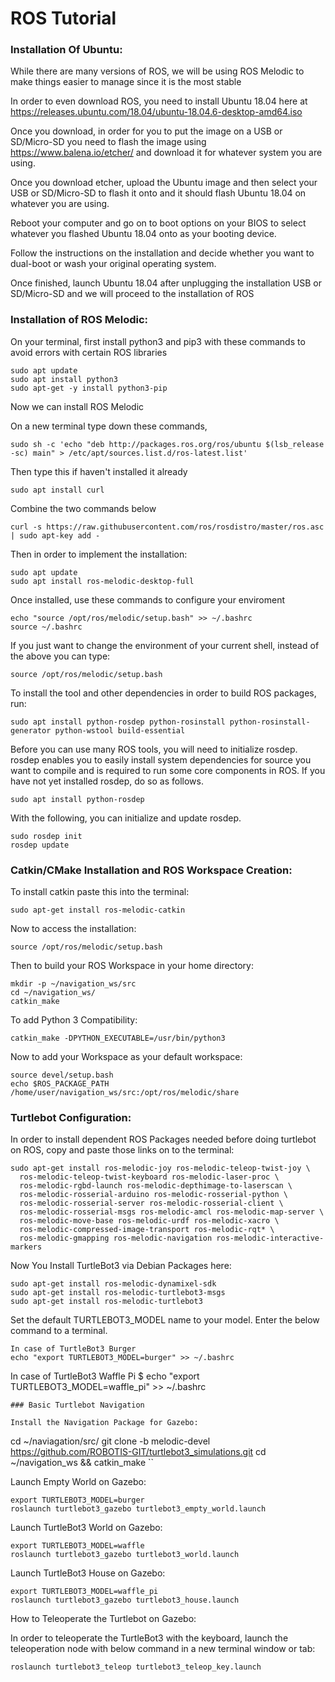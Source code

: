 # ROS Tutorial
### Installation Of Ubuntu:
While there are many versions of ROS, we will be using ROS Melodic to make things easier to manage since it is the most stable

In order to even download ROS, you need to install Ubuntu 18.04 here at https://releases.ubuntu.com/18.04/ubuntu-18.04.6-desktop-amd64.iso 

Once you download, in order for you to put the image on a USB or SD/Micro-SD you need to flash the image using https://www.balena.io/etcher/ and download it for whatever system you are using.

Once you download etcher, upload the Ubuntu image and then select your USB or SD/Micro-SD to flash it onto and it should flash Ubuntu 18.04 on whatever you are using.

Reboot your computer and go on to boot options on your BIOS to select whatever you flashed Ubuntu 18.04 onto as your booting device.

Follow the instructions on the installation and decide whether you want to dual-boot or wash your original operating system.

Once finished, launch Ubuntu 18.04 after unplugging the installation USB or SD/Micro-SD and we will proceed to the installation of ROS

### Installation of ROS Melodic:

On your terminal, first install python3 and pip3 with these commands to avoid errors with certain ROS libraries

```
sudo apt update
sudo apt install python3
sudo apt-get -y install python3-pip
```

Now we can install ROS Melodic

On a new terminal type down these commands,

```
sudo sh -c 'echo "deb http://packages.ros.org/ros/ubuntu $(lsb_release -sc) main" > /etc/apt/sources.list.d/ros-latest.list'
```

Then type this if haven't installed it already
```
sudo apt install curl
```
Combine the two commands below

```
curl -s https://raw.githubusercontent.com/ros/rosdistro/master/ros.asc | sudo apt-key add -
```

Then in order to implement the installation:

```
sudo apt update
sudo apt install ros-melodic-desktop-full
```

Once installed, use these commands to configure your enviroment

```
echo "source /opt/ros/melodic/setup.bash" >> ~/.bashrc
source ~/.bashrc
```
If you just want to change the environment of your current shell, instead of the above you can type:

```
source /opt/ros/melodic/setup.bash
```

To install the tool and other dependencies in order to build ROS packages, run:

```
sudo apt install python-rosdep python-rosinstall python-rosinstall-generator python-wstool build-essential
```

Before you can use many ROS tools, you will need to initialize rosdep. rosdep enables you to easily install system dependencies for source you want to compile and is required to run some core components in ROS. If you have not yet installed rosdep, do so as follows.

```
sudo apt install python-rosdep
```

With the following, you can initialize and update rosdep.

```
sudo rosdep init
rosdep update
```
### Catkin/CMake Installation and ROS Workspace Creation:

To install catkin paste this into the terminal:
```
sudo apt-get install ros-melodic-catkin
```
Now to access the installation:
```
source /opt/ros/melodic/setup.bash
```
Then to build your ROS Workspace in your home directory:
```
mkdir -p ~/navigation_ws/src
cd ~/navigation_ws/
catkin_make
```
To add Python 3 Compatibility:
```
catkin_make -DPYTHON_EXECUTABLE=/usr/bin/python3
```
Now to add your Workspace as your default workspace:
```
source devel/setup.bash
echo $ROS_PACKAGE_PATH
/home/user/navigation_ws/src:/opt/ros/melodic/share
```

### Turtlebot Configuration:

In order to install dependent ROS Packages needed before doing turtlebot on ROS, copy and paste those links on to the terminal:

```
sudo apt-get install ros-melodic-joy ros-melodic-teleop-twist-joy \
  ros-melodic-teleop-twist-keyboard ros-melodic-laser-proc \
  ros-melodic-rgbd-launch ros-melodic-depthimage-to-laserscan \
  ros-melodic-rosserial-arduino ros-melodic-rosserial-python \
  ros-melodic-rosserial-server ros-melodic-rosserial-client \
  ros-melodic-rosserial-msgs ros-melodic-amcl ros-melodic-map-server \
  ros-melodic-move-base ros-melodic-urdf ros-melodic-xacro \
  ros-melodic-compressed-image-transport ros-melodic-rqt* \
  ros-melodic-gmapping ros-melodic-navigation ros-melodic-interactive-markers
```
Now You Install TurtleBot3 via Debian Packages here:
```
sudo apt-get install ros-melodic-dynamixel-sdk
sudo apt-get install ros-melodic-turtlebot3-msgs
sudo apt-get install ros-melodic-turtlebot3
```
Set the default TURTLEBOT3_MODEL name to your model. Enter the below command to a terminal.
```
In case of TurtleBot3 Burger
echo "export TURTLEBOT3_MODEL=burger" >> ~/.bashrc
```
In case of TurtleBot3 Waffle Pi
$ echo "export TURTLEBOT3_MODEL=waffle_pi" >> ~/.bashrc
```
### Basic Turtlebot Navigation

Install the Navigation Package for Gazebo:
```
cd ~/naviagation/src/
git clone -b melodic-devel https://github.com/ROBOTIS-GIT/turtlebot3_simulations.git
cd ~/navigation_ws && catkin_make
``

Launch Empty World on Gazebo:
```
export TURTLEBOT3_MODEL=burger
roslaunch turtlebot3_gazebo turtlebot3_empty_world.launch
```
Launch TurtleBot3 World on Gazebo:
```
export TURTLEBOT3_MODEL=waffle
roslaunch turtlebot3_gazebo turtlebot3_world.launch
```
Launch TurtleBot3 House on Gazebo:
```
export TURTLEBOT3_MODEL=waffle_pi
roslaunch turtlebot3_gazebo turtlebot3_house.launch
```
How to Teleoperate the Turtlebot on Gazebo:

In order to teleoperate the TurtleBot3 with the keyboard, launch the teleoperation node with below command in a new terminal window or tab:
```
roslaunch turtlebot3_teleop turtlebot3_teleop_key.launch
```

